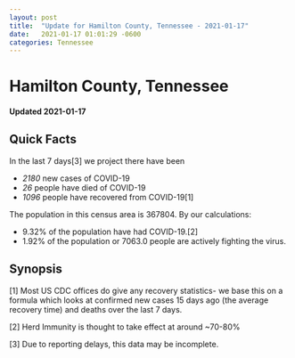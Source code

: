 ```yaml
---
layout: post
title:  "Update for Hamilton County, Tennessee - 2021-01-17"
date:   2021-01-17 01:01:29 -0600
categories: Tennessee
---
```


# Hamilton County, Tennessee
#### Updated 2021-01-17

## Quick Facts

In the last 7 days[3] we project there have been
- *2180* new cases of COVID-19
- *26* people have died of COVID-19
- *1096* people have recovered from COVID-19[1]

The population in this census area is 367804. By our calculations:
- 9.32% of the population have had COVID-19.[2]
- 1.92% of the population or 7063.0 people are actively fighting the virus.

## Synopsis




[1] Most US CDC offices do give any recovery statistics- we base this on a formula which looks at confirmed new cases
15 days ago (the average recovery time) and deaths over the last 7 days.

[2] Herd Immunity is thought to take effect at around ~70-80%

[3] Due to reporting delays, this data may be incomplete.
 
    